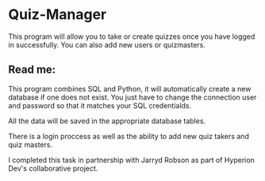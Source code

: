 # Quiz-Manager
This program will allow you to take or create quizzes once you have logged in successfully. You can also add new users or quizmasters.

## Read me:
This program combines SQL and Python, it will automatically create a new database if one does not exist. You just have to change the connection user and password so that it matches your SQL credentialds.

All the data will be saved in the appropriate database tables.

There is a login proccess as well as the ability to add new quiz takers and quiz masters.

I completed this task in partnership with Jarryd Robson as part of Hyperion Dev's collaborative project.
